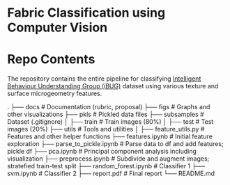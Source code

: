 # Fabric Classification using Computer Vision

# Repo Contents
The repository contains the entire pipeline for classifying [Intelligent Behaviour Understanding Group (iBUG)](https://ibug.doc.ic.ac.uk/resources/fabrics/) dataset using various texture and surface microgeometry features. 

.
├── docs                     # Documentation (rubric, proposal)
├── figs                     # Graphs and other visualizations 
├── pkls                     # Pickled data files 
├── subsamples               # Dataset (.gitignore) 
│   ├── train                # Train images (80%) 
│   ├── test                 # Test images (20%) 
├── utils                    # Tools and utilities
│   ├── feature_utils.py     # Features and other helper functions 
├── features.ipynb           # Initial feature exploration
├── parse_to_pickle.ipynb    # Parse data to df and add features; pickle df 
├── pca.ipynb                # Principal component analysis including visualization
├── preprocess.ipynb         # Subdivide and augment images; stratefied train-test split
├── random_forest.ipynb      # Classifier 1 
├── svm.ipynb                # Classifier 2
├── report.pdf               # Final report 
└── README.md
